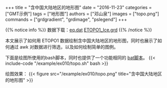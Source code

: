 +++
title = "含中国大陆地区的地形图"
date = "2016-11-23"
categories = ["GMT示例"]
tags = ["地形图"]
authors = ["邓山泉"]
images = ["topo.png"]
commands = ["grdgradient", "grdimage", "pslegend"]
+++

{{% notice info %}}
数据下载：[eq.dat](/example/ex010/eq.dat) [ETOPO1_Ice.grd](/blog/etopo1)
{{% /notice %}}

本文展示了如何用 ETOPO1 数据绘制含中国大陆地区的地形图，同时也展示了如何通过 awk 对数据进行筛选，以及如何绘制简单的图例。

下面是绘图所使用的bash脚本，同时也提供了一个功能相同的 [bat脚本](/example/ex010/topo.bat)。
{{< include-code "/example/ex010/topo.sh" bash >}}

绘图效果：
{{< figure src="/example/ex010/topo.png" title="含中国大陆地区的地形图" >}}

